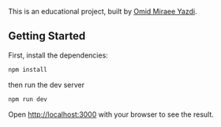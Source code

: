 This is an educational project, built by [Omid Miraee Yazdi](https://omid.bio/).

## Getting Started

First, install the dependencies:

```bash
npm install
```

then run the dev server

```bash
npm run dev

```

Open [http://localhost:3000](http://localhost:3000) with your browser to see the result.

